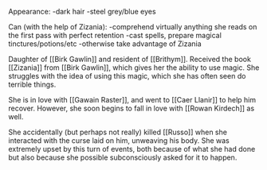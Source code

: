 Appearance:
-dark hair
-steel grey/blue eyes

Can (with the help of Zizania):
-comprehend virtually anything she reads on the first pass with perfect retention
-cast spells, prepare magical tinctures/potions/etc
-otherwise take advantage of Zizania

Daughter of [[Birk Gawlin]] and resident of [[Brithym]]. Received the book [[Zizania]] from [[Birk Gawlin]], which gives her the ability to use magic. She struggles with the idea of using this magic, which she has often seen do terrible things.

She is in love with [[Gawain Raster]], and went to [[Caer Llanir]] to help him recover. However, she soon begins to fall in love with [[Rowan Kirdech]] as well. 

She accidentally (but perhaps not really) killed [[Russo]] when she interacted with the curse laid on him, unweaving his body. She was extremely upset by this turn of events, both because of what she had done but also because she possible subconsciously asked for it to happen.

